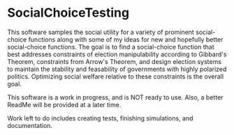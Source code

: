 # SocialChoiceTesting
This software samples the social utility for a variety of prominent social-choice functions along with some of my ideas for new and hopefully better social-choice functions. The goal is to find a social-choice function that best addresses constraints of election manipulability according to Gibbard's Theorem, constraints from Arrow's Theorem, and design election systems to maintain the stability and feasability of governments with highly polarized politics. Optimizing social welfare relative to these constraints is the overall goal.

This software is a work in progress, and is NOT ready to use. Also, a better ReadMe will be provided at a later time.

Work left to do includes creating tests, finishing simulations, and documentation.
